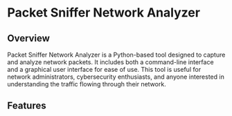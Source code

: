 # Packet Sniffer Network Analyzer
## Overview
Packet Sniffer Network Analyzer is a Python-based tool designed to capture and analyze network packets. It includes both a command-line interface and a graphical user interface for ease of use. This tool is useful for network administrators, cybersecurity enthusiasts, and anyone interested in understanding the traffic flowing through their network.
## Features
